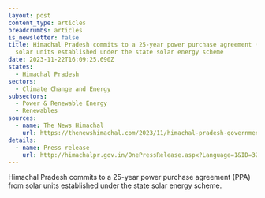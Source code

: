 ```yaml
---
layout: post
content_type: articles
breadcrumbs: articles
is_newsletter: false
title: Himachal Pradesh commits to a 25-year power purchase agreement (PPA) from
  solar units established under the state solar energy scheme
date: 2023-11-22T16:09:25.690Z
states:
  - Himachal Pradesh
sectors:
  - Climate Change and Energy
subsectors:
  - Power & Renewable Energy
  - Renewables
sources:
  - name: The News Himachal
    url: https://thenewshimachal.com/2023/11/himachal-pradesh-government-commits-to-25-year-power-purchase-from-solar-units/
details:
  - name: Press release
    url: http://himachalpr.gov.in/OnePressRelease.aspx?Language=1&ID=32061
---
```

Himachal Pradesh commits to a 25-year power purchase agreement (PPA) from solar units established under the state solar energy scheme.
